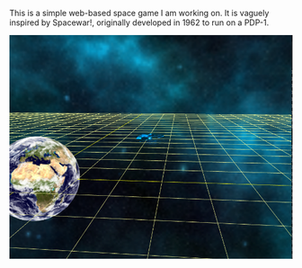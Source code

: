 This is a simple web-based space game I am working on.
It is vaguely inspired by Spacewar!, originally developed
in 1962 to run on a PDP-1.

![Screenshot](https://github.com/kdtop/SpaceGame/blob/master/screenshot.png)
